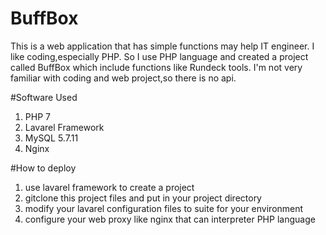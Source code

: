 # BuffBox

This is a web application that has simple functions may help IT engineer.
I like coding,especially PHP.
So I use PHP language and created a project called BuffBox which include functions like Rundeck tools.
I'm not very familiar with coding and web project,so there is no api.

#Software Used
1. PHP 7
2. Lavarel Framework
3. MySQL 5.7.11
4. Nginx

#How to deploy
1. use lavarel framework to create a project
2. gitclone this project files and put in your project directory
3. modify your lavarel configuration files to suite for your environment
4. configure your web proxy like nginx that can interpreter PHP language
